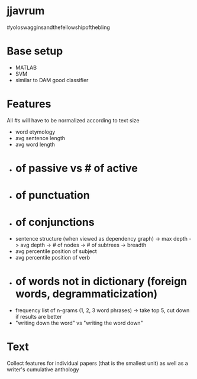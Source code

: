 jjavrum
=======

\#yoloswagginsandthefellowshipofthebling

# Base setup

* MATLAB
* SVM
* similar to DAM good classifier

# Features

All #s will have to be normalized according to text size

* word etymology
* avg sentence length
* avg word length
* # of passive vs # of active
* # of punctuation
* # of conjunctions
* sentence structure (when viewed as dependency graph)
  -> max depth
  -> avg depth
  -> # of nodes
  -> # of subtrees
  -> breadth
* avg percentile position of subject
* avg percentile position of verb
* # of words not in dictionary (foreign words, degrammaticization)
* frequency list of n-grams (1, 2, 3 word phrases)
  -> take top 5, cut down if results are better
* "writing down the word" vs "writing the word down"

# Text

Collect features for individual papers (that is the smallest unit) as well
as a writer's cumulative anthology

